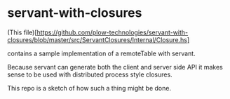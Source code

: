 # servant-with-closures

(This file)[https://github.com/plow-technologies/servant-with-closures/blob/master/src/ServantClosures/Internal/Closure.hs]

contains a sample implementation of a remoteTable with servant.

Because servant can generate both the client and server side API it makes sense to be used with
distributed process style closures.

This repo is a sketch of how such a thing might be done.
